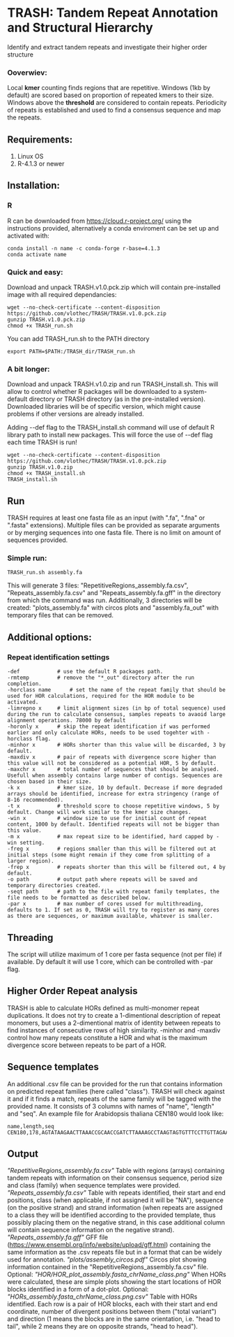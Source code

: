 # TRASH: Tandem Repeat Annotation and Structural Hierarchy
Identify and extract tandem repeats and investigate their higher order structure 

### Ooverwiev:
Local **kmer** counting finds regions that are repetitive. Windows (1kb by default) are scored based on proportion of repeated kmers to their size. Windows above the **threshold** are considered to contain repeats. Periodicity of repeats is established and used to find a consensus sequence and map the repeats.

## Requirements:

1. Linux OS
2. R-4.1.3 or newer

## Installation:

### R
R can be downloaded from https://cloud.r-project.org/ using the instructions provided, alternatively a conda enviroment can be set up and activated with:
```
conda install -n name -c conda-forge r-base=4.1.3
conda activate name
```
### Quick and easy:
Download and unpack TRASH.v1.0.pck.zip which will contain pre-installed image with all required dependancies:
```
wget --no-check-certificate --content-disposition https://github.com/vlothec/TRASH/TRASH.v1.0.pck.zip
gunzip TRASH.v1.0.pck.zip
chmod +x TRASH_run.sh
```
You can add TRASH_run.sh to the PATH directory
```
export PATH=$PATH:/TRASH_dir/TRASH_run.sh
```
### A bit longer:
Download and unpack TRASH.v1.0.zip and run TRASH_install.sh. This will allow to control whether R packages will be downloaded to a system-default directory or TRASH directory (as in the pre-installed version). Downloaded libraries will be of specific version, which might cause problems if other versions are already installed.

Adding --def flag to the TRASH_install.sh command will use of default R library path to install new packages. This will force the use of --def flag each time TRASH is run!
```
wget --no-check-certificate --content-disposition https://github.com/vlothec/TRASH/TRASH.v1.0.pck.zip
gunzip TRASH.v1.0.zip
chmod +x TRASH_install.sh
TRASH_install.sh
```

## Run
TRASH requires at least one fasta file as an input (with ".fa", ".fna" or ".fasta" extensions). Multiple files can be provided as separate arguments or by merging sequences into one fasta file. There is no limit on amount of sequences provided.
### Simple run:
```
TRASH_run.sh assembly.fa
```
This will generate 3 files: "RepetitiveRegions_assembly.fa.csv", "Repeats_assembly.fa.csv" and "Repeats_assembly.fa.gff" in the directory from which the command was run. Additionally, 3 directories will be created: "plots_assembly.fa" with circos plots and "assembly.fa_out" with temporary files that can be removed.

## Additional options:

### Repeat identification settings
```
-def 			# use the default R packages path.
-rmtemp 		# remove the "*_out" directory after the run completion.
-horclass name		# set the name of the repeat family that should be used for HOR calculations, required for the HOR module to be activated.
-limrepno x		# limit alignment sizes (in bp of total sequence) used during the run to calculate consensus, samples repeats to avaoid large alignment operations. 78000 by default
-horonly x		# skip the repeat identification if was performed earlier and only calculate HORs, needs to be used togehter with -horclass flag.
-minhor x		# HORs shorter than this value will be discarded, 3 by default.
-maxdiv x		# pair of repeats with divergence score higher than this value will not be considered as a potential HOR, 5 by default.
-maxchr x  		# total number of sequences that should be analysed. Usefull when assembly contains large number of contigs. Sequences are chosen based in their size.
-k x			# kmer size, 10 by default. Decrease if more degraded arrays should be identified, increase for extra stringency (range of 8-16 recommended).
-t x 			# threshold score to choose repetitive windows, 5 by default. Change will work similar to the kmer size changes.
-win x 			# window size to use for initial count of repeat content, 1000 by default. Identified repeats will not be bigger than this value.
-m x 			# max repeat size to be identified, hard capped by -win setting.
-freg x 		# regions smaller than this will be filtered out at initial steps (some might remain if they come from splitting of a larger region).
-frep x 		# repeats shorter than this will be filtered out, 4 by default.
-o path			# output path where repeats will be saved and temporary directories created.
-seqt path 		# path to the file with repeat family templates, the file needs to be formatted as described below.
-par x 			# max number of cores ussed for multithreading, defaults to 1. If set as 0, TRASH will try to register as many cores as there are sequences, or maximum available, whatever is smaller.
```


## Threading
The script will utilize maximum of 1 core per fasta sequence (not per file) if available. Dy default it will use 1 core, which can be controlled with -par flag. 


## Higher Order Repeat analysis
TRASH is able to calculate HORs defined as multi-monomer repeat duplications. It does not try to create a 1-dimentional description of repeat monomers, but uses a 2-dimentional matrix of identity between repeats to find instances of consecutive rows of high similarity. -minhor and -maxdiv control how many repeats constitute a HOR and what is the maximum divergence score between repeats to be part of a HOR.

## Sequence templates
An additional .csv file can be provided for the run that contains information on predicted repeat families (here called "class"). TRASH will check against it and if it finds a match, repeats of the same family will be tagged with the provided name. It consists of 3 columns with names of "name", "length" and "seq". An example file for Arabidopsis thaliana CEN180 would look like:
```
name,length,seq
CEN180,178,AGTATAAGAACTTAAACCGCAACCGATCTTAAAAGCCTAAGTAGTGTTTCCTTGTTAGAAGACACAAAGCCAAAGACTCATATGGACTTTGGCTACACCATGAAAGCTTTGAGAAGCAAGAAGAAGGTTGGTTAGTGTTTTGGAGTCGAATATGACTTGATGTCATGTGTATGATTG
```

## Output

*"RepetitiveRegions_assembly.fa.csv"*
Table with regions (arrays) containing tandem repeats with information on their consensus sequence, period size and class (family) when sequence templates were provided.
*"Repeats_assembly.fa.csv"*
Table with repeats identified, their start and end positions, class (when applicable, if not assigned it will be "NA"), sequence (on the positive strand) and strand information (when repeats are assigned to a class they will be identified according to the provided template, thus possibly placing them on the negative strand, in this case additional column will contain sequence information on the negative strand).
*"Repeats_assembly.fa.gff"*
GFF file (https://www.ensembl.org/info/website/upload/gff.html) containing the same information as the .csv repeats file but in a format that can be widely used for annotation.
*"plots/assembly_circos.pdf"* 
Circos plot showing information contained in the "RepetitiveRegions_assembly.fa.csv" file.
Optional: *"HOR/HOR_plot_assembly.fasta_chrName_class.png"*
When HORs were calculated, these are simple plots showing the start locations of HOR blocks identified in a form of a dot-plot.
Optional: *"HORs_assembly.fasta_chrName_class.png.csv"*
Table with HORs identified. Each row is a pair of HOR blocks, each with their start and end coordinate, number of divergent positions between them ("total variant") and direction (1 means the blocks are in the same orientation, i.e. "head to tail", while 2 means they are on opposite strands, "head to head").
